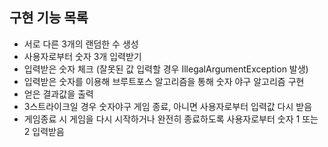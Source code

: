 ## 구현 기능 목록

- 서로 다른 3개의 랜덤한 수 생성
- 사용자로부터 숫자 3개 입력받기
- 입력받은 숫자 체크 (잘못된 값 입력할 경우 IllegalArgumentException 발생)
- 입력받은 숫자를 이용해 브루트포스 알고리즘을 통해 숫자 야구 알고리즘 구현
- 얻은 결과값을 출력
- 3스트라이크일 경우 숫자야구 게임 종료, 아니면 사용자로부터 입력값 다시 받음
- 게임종료 시 게임을 다시 시작하거나 완전히 종료하도록 사용자로부터 숫자 1 또는 2 입력받음